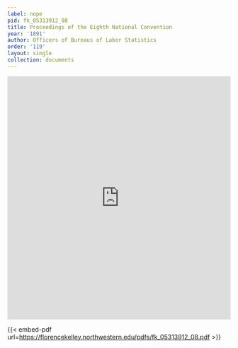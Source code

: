 ```yaml
---
label: nope
pid: fk_05313912_08
title: Proceedings of the Eighth National Convention
year: '1891'
author: Officers of Bureaus of Labor Statistics
order: '119'
layout: single
collection: documents
---
```

<iframe src="https://northwestern.app.box.com/embed/s/ghe5e202s6y2d0sym164y13tprdy7xd9?sortColumn=date&view=list" width="100%" height="550" frameborder="0" allowfullscreen webkitallowfullscreen msallowfullscreen></iframe>


{{< embed-pdf url=https://florencekelley.northwestern.edu/pdfs/fk_05313912_08.pdf >}}
